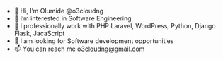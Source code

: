 - 👋 Hi, I’m Olumide @o3cloudng
- 👀 I’m interested in Software Engineering
- 🌱 I professionally work with PHP Laravel, WordPress, Python, Django Flask, JacaScript
- 💞️ I am looking for Software development opportunities
- 📫 You can reach me o3cloudng@gmail.com

<!---
o3cloudng/o3cloudng is a ✨ special ✨ repository because its `README.md` (this file) appears on your GitHub profile.
You can click the Preview link to take a look at your changes.
--->
